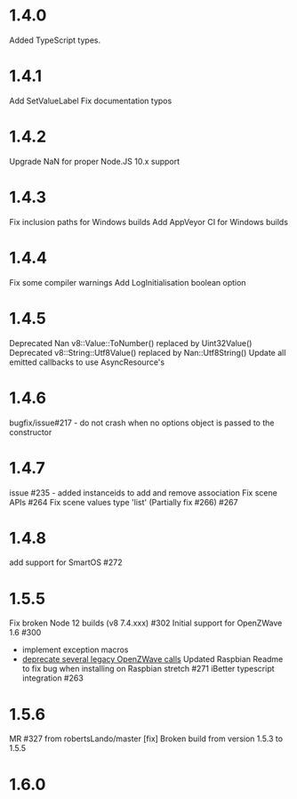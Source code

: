 # 1.4.0

Added TypeScript types.

# 1.4.1
Add SetValueLabel
Fix documentation typos

# 1.4.2
Upgrade NaN for proper Node.JS 10.x support

# 1.4.3
Fix inclusion paths for Windows builds
Add AppVeyor CI for Windows builds

# 1.4.4
Fix some compiler warnings
Add LogInitialisation boolean option

# 1.4.5
Deprecated Nan v8::Value::ToNumber() replaced by Uint32Value()
Deprecated v8::String::Utf8Value() replaced by Nan::Utf8String()
Update all emitted callbacks to use AsyncResource's

# 1.4.6 
bugfix/issue#217 - do not crash when no options object is passed to the constructor

# 1.4.7
issue #235 - added instanceids to add and remove association
Fix scene APIs #264
Fix scene values type 'list' (Partially fix #266) #267 

# 1.4.8
add support for SmartOS #272

# 1.5.5
Fix broken Node 12 builds (v8 7.4.xxx) #302
Initial support for OpenZWave 1.6 #300
  - implement exception macros
  - [deprecate several legacy OpenZWave calls](https://github.com/OpenZWave/open-zwave/wiki/OpenZWave-1.6-Release-Notes#deprecated-featuresmethods)
Updated Raspbian Readme to fix bug when installing on Raspbian stretch #271
iBetter typescript integration #263

# 1.5.6
MR #327 from robertsLando/master [fix] Broken build from version 1.5.3 to 1.5.5

# 1.6.0 <TBD>
